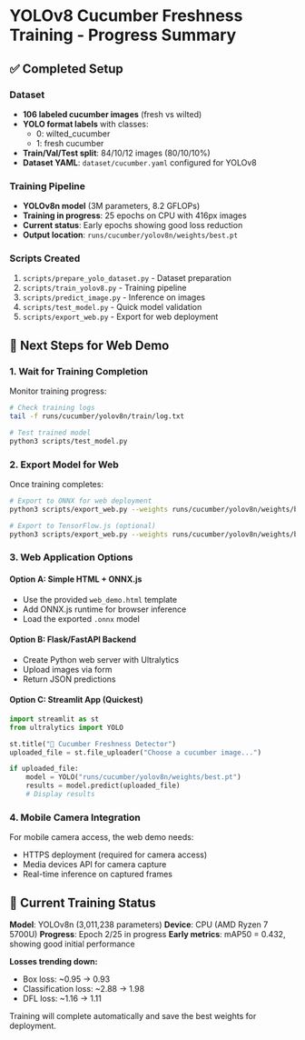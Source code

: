 # YOLOv8 Cucumber Freshness Training - Progress Summary

## ✅ Completed Setup

### Dataset
- **106 labeled cucumber images** (fresh vs wilted)
- **YOLO format labels** with classes:
  - 0: wilted_cucumber  
  - 1: fresh cucumber
- **Train/Val/Test split**: 84/10/12 images (80/10/10%)
- **Dataset YAML**: `dataset/cucumber.yaml` configured for YOLOv8

### Training Pipeline
- **YOLOv8n model** (3M parameters, 8.2 GFLOPs)
- **Training in progress**: 25 epochs on CPU with 416px images
- **Current status**: Early epochs showing good loss reduction
- **Output location**: `runs/cucumber/yolov8n/weights/best.pt`

### Scripts Created
1. `scripts/prepare_yolo_dataset.py` - Dataset preparation
2. `scripts/train_yolov8.py` - Training pipeline  
3. `scripts/predict_image.py` - Inference on images
4. `scripts/test_model.py` - Quick model validation
5. `scripts/export_web.py` - Export for web deployment

## 🚀 Next Steps for Web Demo

### 1. Wait for Training Completion
Monitor training progress:
```bash
# Check training logs
tail -f runs/cucumber/yolov8n/train/log.txt

# Test trained model
python3 scripts/test_model.py
```

### 2. Export Model for Web
Once training completes:
```bash
# Export to ONNX for web deployment
python3 scripts/export_web.py --weights runs/cucumber/yolov8n/weights/best.pt --formats onnx

# Export to TensorFlow.js (optional)
python3 scripts/export_web.py --weights runs/cucumber/yolov8n/weights/best.pt --formats tfjs
```

### 3. Web Application Options

#### Option A: Simple HTML + ONNX.js
- Use the provided `web_demo.html` template
- Add ONNX.js runtime for browser inference
- Load the exported `.onnx` model

#### Option B: Flask/FastAPI Backend
- Create Python web server with Ultralytics
- Upload images via form
- Return JSON predictions

#### Option C: Streamlit App (Quickest)
```python
import streamlit as st
from ultralytics import YOLO

st.title("🥒 Cucumber Freshness Detector")
uploaded_file = st.file_uploader("Choose a cucumber image...")

if uploaded_file:
    model = YOLO("runs/cucumber/yolov8n/weights/best.pt")
    results = model.predict(uploaded_file)
    # Display results
```

### 4. Mobile Camera Integration
For mobile camera access, the web demo needs:
- HTTPS deployment (required for camera access)
- Media devices API for camera capture
- Real-time inference on captured frames

## 🔧 Current Training Status

**Model**: YOLOv8n (3,011,238 parameters)
**Device**: CPU (AMD Ryzen 7 5700U)
**Progress**: Epoch 2/25 in progress
**Early metrics**: mAP50 = 0.432, showing good initial performance

**Losses trending down:**
- Box loss: ~0.95 → 0.93
- Classification loss: ~2.88 → 1.98  
- DFL loss: ~1.16 → 1.11

Training will complete automatically and save the best weights for deployment.
